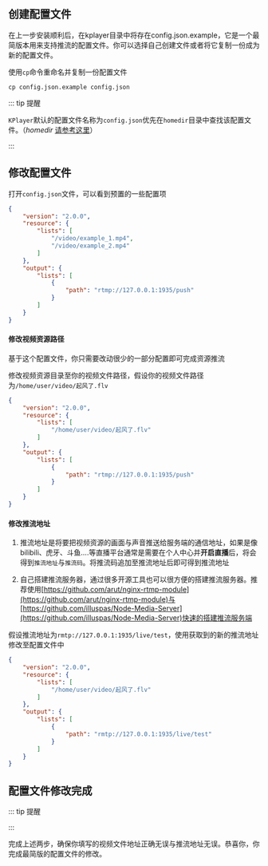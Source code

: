 ## 创建配置文件

在上一步安装顺利后，在kplayer目录中将存在config.json.example，它是一个最简版本用来支持推流的配置文件。你可以选择自己创建文件或者将它复制一份成为新的配置文件。

使用`cp`命令重命名并复制一份配置文件

```shell
cp config.json.example config.json
```



::: tip 提醒

`KPlayer`默认的配置文件名称为`config.json`优先在`homedir`目录中查找该配置文件。（*homedir* [请参考这里]( #)）

:::



## 修改配置文件

打开`config.json`文件，可以看到预置的一些配置项

```json
{
    "version": "2.0.0",
    "resource": {
        "lists": [
            "/video/example_1.mp4",
            "/video/example_2.mp4"
        ]
    },
    "output": {
        "lists": [
            {
                "path": "rtmp://127.0.0.1:1935/push"
            }
        ]
    }
}
```



#### 修改视频资源路径

基于这个配置文件，你只需要改动很少的一部分配置即可完成资源推流

修改视频资源目录至你的视频文件路径，假设你的视频文件路径为`/home/user/video/起风了.flv`

```json {5}
{
    "version": "2.0.0",
    "resource": {
        "lists": [
            "/home/user/video/起风了.flv"
        ]
    },
    "output": {
        "lists": [
            {
                "path": "rtmp://127.0.0.1:1935/push"
            }
        ]
    }
}
```



#### 修改推流地址

1. 推流地址是将要把视频资源的画面与声音推送给服务端的通信地址，如果是像bilibili、虎牙、斗鱼....等直播平台通常是需要在个人中心并**开启直播**后，将会得到`推流地址`与`推流码`。将推流码追加至推流地址后即可得到推流地址

2. 自己搭建推流服务器，通过很多开源工具也可以很方便的搭建推流服务器。推荐使用[https://github.com/arut/nginx-rtmp-module](https://github.com/arut/nginx-rtmp-module)与[https://github.com/illuspas/Node-Media-Server](https://github.com/illuspas/Node-Media-Server)快速的搭建推流服务端

假设推流地址为`rmtp://127.0.0.1:1935/live/test`，使用获取到的新的推流地址修改至配置文件中

```json {11}
{
    "version": "2.0.0",
    "resource": {
        "lists": [
            "/home/user/video/起风了.flv"
        ]
    },
    "output": {
        "lists": [
            {
                "path": "rmtp://127.0.0.1:1935/live/test"
            }
        ]
    }
}
```





## 配置文件修改完成

::: tip 提醒



:::

完成上述两步，确保你填写的视频文件地址正确无误与推流地址无误。恭喜你，你完成最简版的配置文件的修改。

